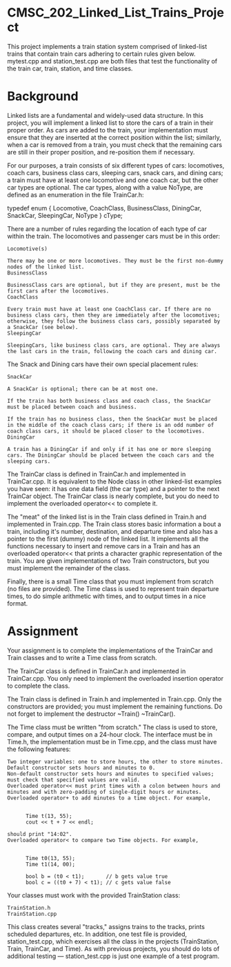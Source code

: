 # CMSC_202_Linked_List_Trains_Project
This project implements a train station system comprised of linked-list trains that contain train cars adhering to certain rules given below. mytest.cpp and station_test.cpp are both files that test the functionality of the train car, train, station, and time classes.

# Background

Linked lists are a fundamental and widely-used data structure. In this project, you will implement a linked list to store the cars of a train in their proper order. As cars are added to the train, your implementation must ensure that they are inserted at the correct position within the list; similarly, when a car is removed from a train, you must check that the remaining cars are still in their proper position, and re-position them if necessary.

For our purposes, a train consists of six different types of cars: locomotives, coach cars, business class cars, sleeping cars, snack cars, and dining cars; a train must have at least one locomotive and one coach car, but the other car types are optional. The car types, along with a value NoType, are defined as an enumeration in the file TrainCar.h:

typedef enum { Locomotive, CoachClass, BusinessClass, DiningCar, SnackCar, SleepingCar, NoType } cType; 

There are a number of rules regarding the location of each type of car within the train. The locomotives and passenger cars must be in this order:

    Locomotive(s)

    There may be one or more locomotives. They must be the first non-dummy nodes of the linked list.
    BusinessClass

    BusinessClass cars are optional, but if they are present, must be the first cars after the locomotives.
    CoachClass

    Every train must have at least one CoachClass car. If there are no business class cars, then they are immediately after the locomotives; otherwise, they follow the business class cars, possibly separated by a SnackCar (see below).
    SleepingCar

    SleepingCars, like business class cars, are optional. They are always the last cars in the train, following the coach cars and dining car.

The Snack and Dining cars have their own special placement rules:

    SnackCar

    A SnackCar is optional; there can be at most one.

    If the train has both business class and coach class, the SnackCar must be placed between coach and business.

    If the train has no business class, then the SnackCar must be placed in the middle of the coach class cars; if there is an odd number of coach class cars, it should be placed closer to the locomotives.
    DiningCar

    A train has a DiningCar if and only if it has one or more sleeping cars. The DiningCar should be placed between the coach cars and the sleeping cars.

The TrainCar class is defined in TrainCar.h and implemented in TrainCar.cpp. It is equivalent to the Node class in other linked-list examples you have seen: it has one data field (the car type) and a pointer to the next TrainCar object. The TrainCar class is nearly complete, but you do need to implement the overloaded operator<< to complete it.

The "meat" of the linked list is in the Train class defined in Train.h and implemented in Train.cpp. The Train class stores basic information a bout a train, including it's number, destination, and departure time and also has a pointer to the first (dummy) node of the linked list. It implements all the functions necessary to insert and remove cars in a Train and has an overloaded operator<< that prints a character graphic representation of the train. You are given implementations of two Train constructors, but you must implement the remainder of the class.

Finally, there is a small Time class that you must implement from scratch (no files are provided). The Time class is used to represent train departure times, to do simple arithmetic with times, and to output times in a nice format.

# Assignment

Your assignment is to complete the implementations of the TrainCar and Train classes and to write a Time class from scratch.

The TrainCar class is defined in TrainCar.h and implemented in TrainCar.cpp. You only need to implement the overloaded insertion operator to complete the class.

The Train class is defined in Train.h and implemented in Train.cpp. Only the constructors are provided; you must implement the remaining functions. Do not forget to implement the destructor ~Train() ~TrainCar().

The Time class must be written "from scratch." The class is used to store, compare, and output times on a 24-hour clock. The interface must be in Time.h, the implementation must be in Time.cpp, and the class must have the following features:

    Two integer variables: one to store hours, the other to store minutes.
    Default constructor sets hours and minutes to 0.
    Non-default constructor sets hours and minutes to specified values; must check that specified values are valid.
    Overloaded operator<< must print times with a colon between hours and minutes and with zero-padding of single-digit hours or minutes.
    Overloaded operator+ to add minutes to a time object. For example,


          Time t(13, 55);
          cout << t + 7 << endl;

    should print "14:02".
    Overloaded operator< to compare two Time objects. For example,


          Time t0(13, 55);
          Time t1(14, 00);

          bool b = (t0 < t1);       // b gets value true
          bool c = ((t0 + 7) < t1); // c gets value false

Your classes must work with the provided TrainStation class:

    TrainStation.h
    TrainStation.cpp 

This class creates several "tracks," assigns trains to the tracks, prints scheduled departures, etc. In addition, one test file is provided, station_test.cpp, which exercises all the class in the projects (TrainStation, Train, TrainCar, and Time). As with previous projects, you should do lots of additional testing — station_test.cpp is just one example of a test program.

